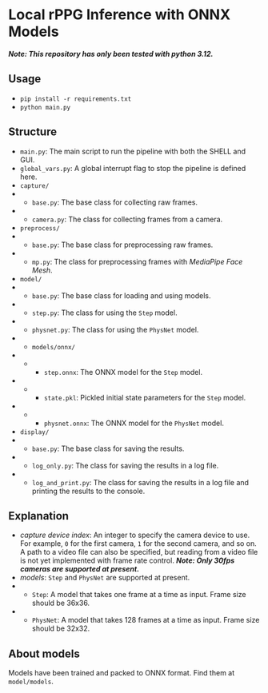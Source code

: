 # Local rPPG Inference with ONNX Models

***Note: This repository has only been tested with python 3.12.***

## Usage
- `pip install -r requirements.txt`
- `python main.py`

## Structure
- `main.py`: The main script to run the pipeline with both the SHELL and GUI.
- `global_vars.py`: A global interrupt flag to stop the pipeline is defined here.
- `capture/`
- - `base.py`: The base class for collecting raw frames.
- - `camera.py`: The class for collecting frames from a camera.
- `preprocess/`
- - `base.py`: The base class for preprocessing raw frames.
- - `mp.py`: The class for preprocessing frames with *MediaPipe Face Mesh*.
- `model/`
- - `base.py`: The base class for loading and using models.
- - `step.py`: The class for using the `Step` model.
- - `physnet.py`: The class for using the `PhysNet` model.
- - `models/onnx/`
- - - `step.onnx`: The ONNX model for the `Step` model.
- - - `state.pkl`: Pickled initial state parameters for the `Step` model.
- - - `physnet.onnx`: The ONNX model for the `PhysNet` model.
- `display/`
- - `base.py`: The base class for saving the results.
- - `log_only.py`: The class for saving the results in a log file.
- - `log_and_print.py`: The class for saving the results in a log file and printing the results to the console.

## Explanation
- *capture device index*: An integer to specify the camera device to use. For example, `0` for the first camera, `1` for the second camera, and so on. A path to a video file can also be specified, but reading from a video file is not yet implemented with frame rate control. ***Note: Only 30fps cameras are supported at present.***
- *models*: `Step` and `PhysNet` are supported at present.
- - `Step`: A model that takes one frame at a time as input. Frame size should be 36x36.
- - `PhysNet`: A model that takes 128 frames at a time as input. Frame size should be 32x32.

## About models
Models have been trained and packed to ONNX format. Find them at `model/models`.
